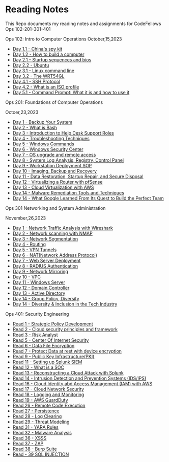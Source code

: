# Reading Notes
This Repo documents my reading notes and assignments for CodeFellows Ops 102-201-301-401

Ops 102: Intro to Computer Operations
October,15,2023

- [Day 1.1 - China's spy kit](readind.md)
- [Day 1.2 - How to build a computer](reading2.md)
- [Day 2.1 - Startup sequences and bios](reading03.md)
- [Day 2.2 - Ubuntu](reading04.md)
- [Day 3.1 - Linux command line](reading05.md)
- [Day 3.2 - The WRT54GL](reading06.md)
- [Day 4.1 - SSH Protocol](reading07.md)
- [Day 4.2 - What is an ISO profile](reading08.md)
- [Day 5.1 - Command Prompt: What it is and how to use it](reading09.md)




Ops 201: Foundations of Computer Operations

Octoer,23,2023
- [Day 1 - Backup Your System](ops-201d14-reading-01.md)
- [Day 2 - What is Bash](ops-201d14-reading02.md)
- [Day 3 - Introduction to Help Desk Support Roles](ops-201d14-reading03.md)
- [Day 4 - Troubleshooting Techniques](ops-201d14reading04.md)
- [Day 5 - Windows Commands](ops-201d14-reading05.md)
- [Day 6 - Windows Security Center](ops-201d14-reading06.md)
- [Day 7 - OS upgrade and remote access](ops-201d14-reading07.md)
- [Day 8 - System Log Analysis, Registry, Control Panel](ops-201d14-reading08.md)
- [Day 9 - Workstation Deployment SOP](ops-201d14-reading09.md)
- [Day 10 - Imaging, Backup and Recovery](ops201d14-reading10)
- [Day 11 - Data Restoration, Startup Repair, and Secure Disposal](ops201d14-reading11.md)
- [Day 12 - Virtualizing a Router with pfSense](/home/scottyj/reading-notes/ops201d14-reading12.md)
- [Day 13 - Cloud Virtualization with AWS](/home/scottyj/reading-notes/ops201d14-reading13.md)
- [Day 14 - Malware Remediation Tools and Techniques](/home/scottyj/reading-notes/ops201d14-reading14.md)
- [Day 14 - What Google Learned From Its Quest to Build the Perfect Team](/home/scottyj/reading-notes/ops-201d14-reading15.md)





Ops 301 Networking and System Administration 

November,26,2023
- [Day 1 - Network Traffic Analysis with Wireshark](ops-301d14-reading01.md)
- [Day 2 - Network scanning with NMAP](ops301d14-reading02.md)
- [Day 3 - Network Segmentation](ops301d14-reading03.md)
- [Day 4 - Routing](ops301d14-reading04.md)
- [Day 5 - VPN Tunnels](ops301d14-reading05.md)
- [Day 6 - NAT(Network Address Protocol)](ops301d14-reading06.md)
- [Day 7 - Web Server Deployment](ops301d14-reading07.md)
- [Day 8 - RADIUS Authentication](ops301d14-reading08.md)
- [Day 9 - Network Mirroring](ops301d14-reading09.md)
- [Day 10 - VPC](ops301d14-reading10.md)
- [Day 11 - Windows Server](ops301d14-reading11.md)
- [Day 12 - Domain Controller](ops301d14-reading12.md)
- [Day 13 - Active Directory](ops301d14-reading13.md)
- [Day 14 - Group Policy, Diversity](ops301d14-reading14.md)
- [Day 14 - Diversity & Inclusion in the Tech Industry](ops301d14-reading14-Diversity.md)

Ops 401: Security Engineering 
- [Read 1 - Strategic Policy Development](ops401-reading01.md)
- [Read 2 - Cloud security principles and framework](ops401-reading02.md)
- [Read 3 - Risk Analyst](ops401-reading03.md)
- [Read 5 - Center Of Internet Security](ops401-reading04.md)
- [Read 6 - Data File Encryption](ops401-reading06.md)
- [Read 7 - Protect Data at rest with device encryption](ops401d10-reading07.md)
- [Read 9 - Public Key Infrastructure(PKI)](ops401-Reading09.md)
- [Read 11 - Setting up Splunk SIEM](ops401-reading11.md)
- [Read 12 - What is a SOC](Ops401-reading12.md)
- [Read 13 - Reconstructing a Cloud Attack with Splunk](ops401-reading13.md)
- [Read 14 - Intrusion Detection and Prevention Systems (IDS/IPS)](ops401-reading14.md)
- [Read 16 - Cloud Identity abd Access Management (IAM) with AWS](ops401-reading16.md)
- [Read 17 - Cloud Network Security](ops401-reading17.md)
- [Read 18 - Logging and Monitoring](ops401-reading18.md)
- [Read 19 - AWS GuardDuty](ops401-reading19.md)
- [Read 26 - Remote Code Execution](ops401-reading26.md)
- [Read 27 - Persistence](ops401-reading27.md)
- [Read 28 - Log Clearing](ops401-reading28.md)
- [Read 29 - Threat Modeling](ops401-reading29.md)
- [Read 31 - YARA Rules](ops401-reading31.md)
- [Read 32 - Malware Analysis](ops401-reading32.md)
- [Read 36 - XSSS](ops401-Reading36.md)
- [Read 37 - ZAP](ops401-reading37.md)
- [Read 38 - Burp Suite](ops401-Reading38.md)
- [Read - 39 SQL INJECTION](Ops401-Reading39.md)